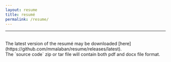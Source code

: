 ```yaml
---
layout: resume
title: resumé
permalink: /resume/
---
```


<hr class="divider-board">
<br />
The latest version of the resumé may be downloaded [here](https://github.com/mmalaban/resume/releases/latest).
<br />
The `source code` zip or tar file will contain both pdf and docx file format.

